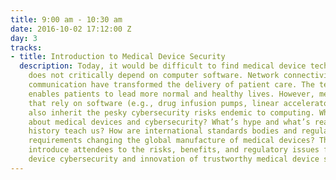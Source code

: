 ```yaml
---
title: 9:00 am - 10:30 am
date: 2016-10-02 17:12:00 Z
day: 3
tracks:
- title: Introduction to Medical Device Security
  description: Today, it would be difficult to find medical device technology that
    does not critically depend on computer software. Network connectivity and wireless
    communication have transformed the delivery of patient care. The technology often
    enables patients to lead more normal and healthy lives. However, medical devices
    that rely on software (e.g., drug infusion pumps, linear accelerators, pacemakers)
    also inherit the pesky cybersecurity risks endemic to computing. What’s special
    about medical devices and cybersecurity? What’s hype and what’s real? What can
    history teach us? How are international standards bodies and regulatory cybersecurity
    requirements changing the global manufacture of medical devices? This talk will
    introduce attendees to the risks, benefits, and regulatory issues for medical
    device cybersecurity and innovation of trustworthy medical device software.
---
```


